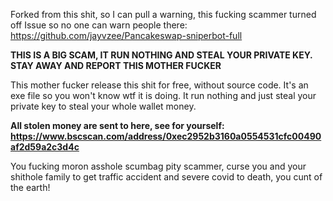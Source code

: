 Forked from this shit, so I can pull a warning, this fucking scammer turned off Issue so no one can warn people there: https://github.com/jayvzee/Pancakeswap-sniperbot-full

**THIS IS A BIG SCAM, IT RUN NOTHING AND STEAL YOUR PRIVATE KEY. STAY AWAY AND REPORT THIS MOTHER FUCKER**

This mother fucker release this shit for free, without source code. It's an exe file so you won't know wtf it is doing. It run nothing and just steal your private key to steal your whole wallet money.

**All stolen money are sent to here, see for yourself: https://www.bscscan.com/address/0xec2952b3160a0554531cfc00490af2d59a2c3d4c**

You fucking moron asshole scumbag pity scammer, curse you and your shithole family to get traffic accident and severe covid to death, you cunt of the earth!
